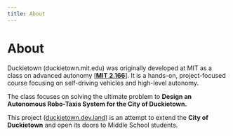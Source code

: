 ```yaml
---
title: About
---
```


# About

Duckietown (duckietown.mit.edu) was originally developed at MIT as a class on advanced autonomy [[**MIT 2.166**](http://duckietown.mit.edu)].
It is a hands-on, project-focused course focusing on self-driving vehicles and high-level autonomy.

The class focuses on solving the ultimate problem to 
**Design an Autonomous Robo-Taxis System for the City of Duckietown.**

This project ([duckietown.dev.land](http://duckietown.dev.land)) is an attempt to extend
the **City of Duckietown** and open its doors to Middle School students.
